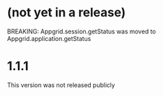 # (not yet in a release)

BREAKING: Appgrid.session.getStatus was moved to Appgrid.application.getStatus

# 1.1.1

This version was not released publicly
